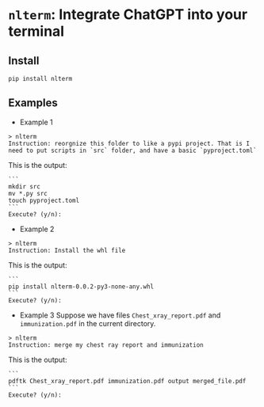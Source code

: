 # `nlterm`: Integrate ChatGPT into your terminal

## Install
```
pip install nlterm
```

## Examples

- Example 1
````
> nlterm
Instruction: reorgnize this folder to like a pypi project. That is I need to put scripts in `src` folder, and have a basic `pyproject.toml`
````
This is the output:
````
```
mkdir src
mv *.py src
touch pyproject.toml
```
Execute? (y/n): 
````

- Example 2
````
> nlterm
Instruction: Install the whl file
````

This is the output:
````
```
pip install nlterm-0.0.2-py3-none-any.whl
```
Execute? (y/n): 
````

- Example 3
Suppose we have files `Chest_xray_report.pdf` and `immunization.pdf` in the current directory.

````
> nlterm
Instruction: merge my chest ray report and immunization
````
This is the output:
````
```
pdftk Chest_xray_report.pdf immunization.pdf output merged_file.pdf
```
Execute? (y/n): 
````
